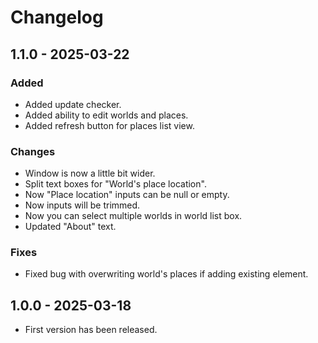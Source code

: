 ﻿# Changelog

## 1.1.0 - 2025-03-22

### Added

- Added update checker.
- Added ability to edit worlds and places.
- Added refresh button for places list view.

### Changes

- Window is now a little bit wider.
- Split text boxes for "World's place location".
- Now "Place location" inputs can be null or empty.
- Now inputs will be trimmed.
- Now you can select multiple worlds in world list box.
- Updated "About" text.

### Fixes

- Fixed bug with overwriting world's places if adding existing element.

## 1.0.0 - 2025-03-18

- First version has been released.